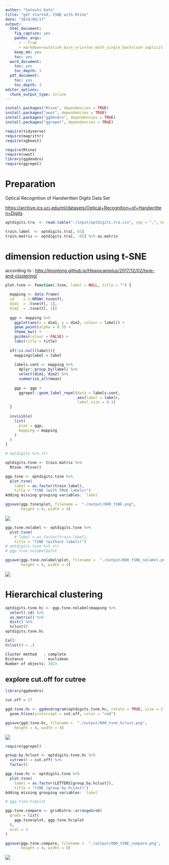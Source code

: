 ```yaml
---
author: "Satoshi Kato"
title: "get started: tSNE with Rtsne"
date: "2019/09/17"
output:
  html_document:
    fig_caption: yes
    pandoc_args:
      - --from
      - markdown+autolink_bare_uris+tex_math_single_backslash-implicit_figures
    keep_md: yes
    toc: yes
  word_document:
    toc: yes
    toc_depth: 3
  pdf_document:
    toc: yes
    toc_depth: 3
editor_options: 
  chunk_output_type: inline
---
```





```r
install.packages("Rtsne", dependencies = TRUE)
install.packages("uwot", dependencies = TRUE)
install.packages("ggdendro", dependencies = TRUE)
install.packages("ggrepel", dependencies = TRUE)

```


```r
require(tidyverse)
require(magrittr)
require(xgboost)

require(Rtsne)
require(uwot)
library(ggdendro)
require(ggrepel)
```

# Preparation 

Optical Recognition of Handwritten Digits Data Set

https://archive.ics.uci.edu/ml/datasets/Optical+Recognition+of+Handwritten+Digits


```r
optdigits.tra  <- read.table("./input/optdigits.tra.csv", sep = ",", header = FALSE)

train.label  <- optdigits.tra[, 65]
train.matrix <- optdigits.tra[, -65] %>% as.matrix
```

# dimension reduction using t-SNE

according to :
http://jmonlong.github.io/Hippocamplus/2017/12/02/tsne-and-clustering/



```r
plot.tsne <- function(.tsne, label = NULL, title = "") {
  
  mapping <- data.frame(
  id    = 1:NROW(.tsne$Y),
  dim1  = .tsne$Y[, 1],
  dim2  = .tsne$Y[, 2])
  
  ggp <- mapping %>% 
    ggplot(aes(x = dim1, y = dim2, colour = label)) + 
    geom_point(alpha = 0.3) + 
    theme_bw() +
    guides(colour = FALSE) +
    labs(title = title)
  
  if(!is.null(label)){
    mapping$label = label
    
    labels.cent <- mapping %>% 
      dplyr::group_by(label) %>%
      select(dim1, dim2) %>% 
      summarize_all(mean)
    
    ggp <- ggp +
      ggrepel::geom_label_repel(data = labels.cent,
                                aes(label = label),
                                label.size = 0.1)
  }
  
  invisible(
    list(
      plot = ggp,
      mapping = mapping
    )
  )
}
```


```r
# optdigits %>% str

optdigits.tsne <- train.matrix %>% 
  Rtsne::Rtsne()

ggp.tsne <- optdigits.tsne %>% 
  plot.tsne(
    label = as.factor(train.label),
    title = "tSNE (with TRUE labels)")
Adding missing grouping variables: `label`

ggsave(ggp.tsne$plot, filename =  "./output/000_tSNE.png",
       height = 4, width = 4)
```

![](output/000_tSNE.png)


```r
ggp.tsne.nolabel <- optdigits.tsne %>% 
  plot.tsne(
    # label = as.factor(train.label),
    title = "tSNE (without labels)")
# optdigits.tsne %>% str
# ggp.tsne.nolabel$plot

ggsave(ggp.tsne.nolabel$plot, filename =  "./output/000_tSNE_nolabel.png",
       height = 4, width = 4)
```

![](output/000_tSNE_nolabel.png)

# Hierarchical clustering


```r
optdigits.tsne.hc <- ggp.tsne.nolabel$mapping %>% 
  select(-id) %>% 
  as.matrix() %>% 
  dist() %>% 
  hclust()
optdigits.tsne.hc

Call:
hclust(d = .)

Cluster method   : complete 
Distance         : euclidean 
Number of objects: 3823 
```

## explore cut.off for cutree


```r
library(ggdendro)

cut.off = 27

ggd.tsne.hc <- ggdendrogram(optdigits.tsne.hc, rotate = TRUE, size = 2) +
  geom_hline(yintercept = cut.off, color = "red")

ggsave(ggd.tsne.hc, filename =  "./output/000_tsne_hclust.png",
    height = 4, width = 4)
```

![](./output/000_tsne_hclust.png)


```r
require(ggrepel)

group.by.hclust <- optdigits.tsne.hc %>%
  cutree(h = cut.off) %>%
  factor()

ggp.tsne.hc <- optdigits.tsne %>% 
  plot.tsne(
    label = as.factor(LETTERS[group.by.hclust]),
    title = "tSNE (group by hclast)")
Adding missing grouping variables: `label`

# ggp.tsne.hc$plot
```


```r
ggp.tsne.compare <- gridExtra::arrangeGrob(
  grobs = list(
    ggp.tsne$plot, ggp.tsne.hc$plot
  ),
  ncol = 2
)

ggsave(ggp.tsne.compare, filename =  "./output/000_tSNE_compare.png",
       height = 4, width = 8)
```

![](output/000_tSNE_compare.png)


